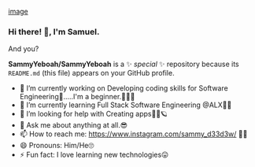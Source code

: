 [image](https://user-images.githubusercontent.com/124172439/227714616-16aad57c-dee0-4d13-a1d5-0a1478ebff4d.png)
### Hi there! 👋, I'm Samuel.
 And you?

**SammyYeboah/SammyYeboah** is a ✨ _special_ ✨ repository because its `README.md` (this file) appears on your GitHub profile.



- 🔭 I’m currently working on Developing coding skills for Software Engineering👴.....I'm a beginner.🤸‍♂️🤘
- 🌱 I’m currently learning Full Stack Software Engineering @ALX👨‍🎓
- 🤔 I’m looking for help with Creating apps🤖🚀🪐
- 💬 Ask me about anything at all.😎
- 📫 How to reach me: https://www.instagram.com/sammy_d33d3w/ 👨‍🦳
- 😄 Pronouns: Him/He🙄
- ⚡ Fun fact: I love learning new technologies😛
